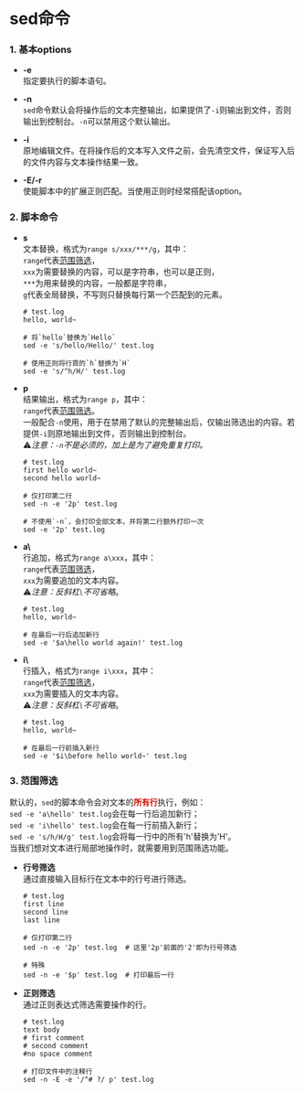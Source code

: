 # sed命令
### 1. 基本options
- **-e**<br/>
指定要执行的脚本语句。

- **-n**<br/>
`sed`命令默认会将操作后的文本完整输出，如果提供了`-i`则输出到文件，否则输出到控制台。`-n`可以禁用这个默认输出。

- **-i**<br/>
原地编辑文件。在将操作后的文本写入文件之前，会先清空文件，保证写入后的文件内容与文本操作结果一致。

- **-E/-r**<br/>
使能脚本中的扩展正则匹配。当使用正则时经常搭配该option。

### 2. 脚本命令
- **s**<br/>
文本替换，格式为`range s/xxx/***/g`，其中：<br/>
`range`代表[范围筛选](#3-范围筛选)，<br/>
`xxx`为需要替换的内容，可以是字符串，也可以是正则，<br/>
`***`为用来替换的内容，一般都是字符串，<br/>
`g`代表全局替换，不写则只替换每行第一个匹配到的元素。
  ```
  # test.log
  hello, world~
  
  # 将`hello`替换为`Hello`
  sed -e 's/hello/Hello/' test.log
  
  # 使用正则将行首的`h`替换为`H`
  sed -e 's/^h/H/' test.log
  ```

- **p**<br/>
结果输出，格式为`range p`，其中：<br/>
`range`代表[范围筛选](#3-范围筛选)。<br/>
一般配合`-n`使用，用于在禁用了默认的完整输出后，仅输出筛选出的内容。若提供`-i`则原地输出到文件，否则输出到控制台。<br/>
⚠️*注意：`-n`不是必须的，加上是为了避免重复打印。*
  ```
  # test.log
  first hello world~
  second hello world~
  
  # 仅打印第二行
  sed -n -e '2p' test.log
  
  # 不使用`-n`，会打印全部文本，并将第二行额外打印一次
  sed -e '2p' test.log
  ```

- **a\\**<br/>
行追加，格式为`range a\xxx`，其中：<br/>
`range`代表[范围筛选](#3-范围筛选)，<br/>
`xxx`为需要追加的文本内容。<br/>
⚠️*注意：反斜杠`\`不可省略*。
  ```
  # test.log
  hello, world~

  # 在最后一行后追加新行
  sed -e '$a\hello world again!' test.log
  ```

- **i\\**<br/>
行插入，格式为`range i\xxx`，其中：<br/>
`range`代表[范围筛选](#3-范围筛选)，<br/>
`xxx`为需要插入的文本内容。<br/>
⚠️*注意：反斜杠`\`不可省略*。
  ```
  # test.log
  hello, world~

  # 在最后一行前插入新行
  sed -e '$i\before hello world~' test.log
  ```

### 3. 范围筛选
默认的，`sed`的脚本命令会对文本的<font color="scarlet">**所有行**</font>执行，例如：<br/>
`sed -e 'a\hello' test.log`会在每一行后追加新行；<br/>
`sed -e 'i\hello' test.log`会在每一行前插入新行；<br/>
`sed -e 's/h/H/g' test.log`会将每一行中的所有'h'替换为'H'。<br/>
当我们想对文本进行局部地操作时，就需要用到范围筛选功能。

- **行号筛选**<br/>
通过直接输入目标行在文本中的行号进行筛选。
  ```
  # test.log
  first line
  second line
  last line
  
  # 仅打印第二行
  sed -n -e '2p' test.log  # 这里'2p'前面的'2'即为行号筛选

  # 特殊
  sed -n -e '$p' test.log  # 打印最后一行
  ```

- **正则筛选**<br/>
通过正则表达式筛选需要操作的行。
  ```
  # test.log
  text body
  # first comment
  # second comment
  #no space comment

  # 打印文件中的注释行
  sed -n -E -e '/^# ?/ p' test.log
  ```
